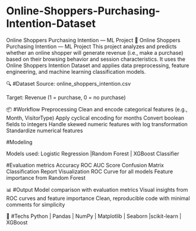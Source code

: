 # Online-Shoppers-Purchasing-Intention-Dataset
  Online Shoppers Purchasing Intention — ML Project
🛒 Online Shoppers Purchasing Intention — ML Project
  This project analyzes and predicts whether an online shopper will generate revenue (i.e., make a purchase) based on their browsing behavior and session characteristics. It uses the Online Shoppers Intention Dataset and applies data preprocessing, feature engineering, and machine learning classification models.

🔍 #Dataset
Source: online_shoppers_intention.csv

Target: Revenue (1 = purchase, 0 = no purchase)

📦 #Workflow
Preprocessing
    Clean and encode categorical features (e.g., Month, VisitorType)
    Apply cyclical encoding for months
    Convert boolean fields to integers
    Handle skewed numeric features with log transformation
    Standardize numerical features

#Modeling

Models used:
  Logistic Regression |Random Forest | XGBoost Classifier 

#Evaluation metrics
  Accuracy
  ROC AUC Score
  Confusion Matrix
  Classification Report
  Visualization
  ROC Curve for all models
  Feature importance from Random Forest

📊 #Output
  Model comparison with evaluation metrics
  Visual insights from ROC curves and feature importance
  Clean, reproducible code with minimal comments for simplicity

🧠 #Techs
  Python | Pandas | NumPy  | Matplotlib | Seaborn |scikit-learn | XGBoost
